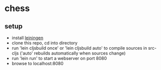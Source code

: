 chess
=====

setup
------------

* install [leiningen](https://github.com/technomancy/leiningen)
* clone this repo, cd into directory
* run 'lein cljsbuild once' or 'lein cljsbuild auto' to compile sources in src-cljs ('auto' rebuilds automatically when sources change)
* run 'lein run' to start a webserver on port 8080
* browse to localhost:8080

